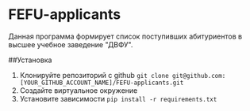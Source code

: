 # FEFU-applicants
Данная программа формирует список поступивших абитуриентов в высшее учебное заведение "ДВФУ".

##Установка
1. Клонируйте репозиторий с github `git clone git@github.com:[YOUR_GITHUB_ACCOUNT_NAME]/FEFU-applicants.git`
2. Создайте виртуальное окружение
3. Установите зависимости `pip install -r requirements.txt`


